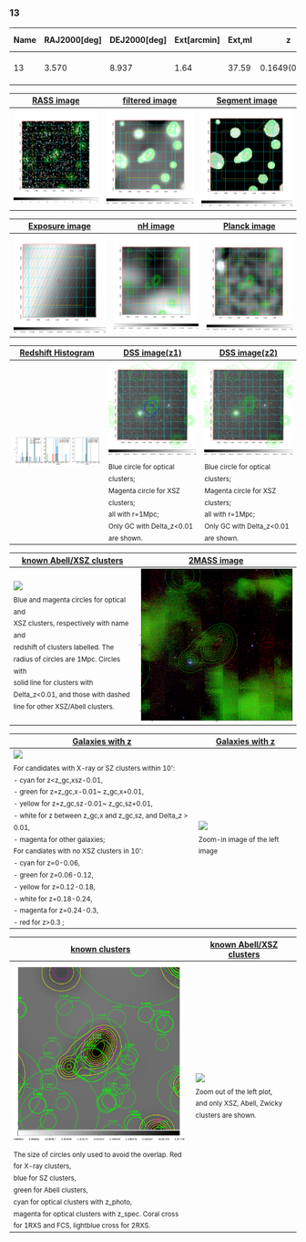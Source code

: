 <div STYLE="page-break-after: always;"></div>

### 13

|Name|RAJ2000[deg]|DEJ2000[deg] |Ext[arcmin]| Ext,ml | z | z_src| C|GC(XSZ,Delta_z<0.01)| GC(OPT,Delta_z<0.01)|GC| R_sig[arcmin] | R500[arcmin] | R500[Mpc]| CRsig[c/s] | CR500[c/s] |L500[1E44 erg/s]|F500[1E-12 erg/s/cm^2]| M500[1E14 Msun]|Tx[keV]|Cnt_sig|Beta|Rc[arcmin]|Comment|Alias|
|---|---|---|---|---|---|------|---|--------|---------|----------|---|---|---|---|---|---|---|---|---|---|---|---|---|---|
|13| 3.570| 8.937| 1.64| 37.59| 0.1649(0.005)| z1, z_xsz| B| MCXC| N, W| F20, MCXC, N, W| 18.775| 5.519| 0.936| 0.099(0.042)| 0.089(0.038)| 1.193(0.228)| 1.592(0.304)| 2.74(0.26)| 4.20(0.25)| 74.6| 0.935(-0.083+0.047)| 3.514(-0.458+0.393)| -| k145|

|[RASS image](../image/13/13_img.pdf)|[filtered image](../image/13/13_fil.pdf)|[Segment image](../image/13/13_seg.pdf)|
|-------------------|--------------------|-------------------|
| <img src="../image/13/13_img.png" width="300">  | <img src="../image/13/13_fil.png" width="300">   | <img src="../image/13/13_seg.png" width="300">  |

|[Exposure image](../image/13/13_mex.pdf)| [nH image](../image/13/13_nh.pdf)| [Planck image](../image/13/13_p.pdf)|
|-------------------|--------------------|-------------------|
|<img src="../image/13/13_mex.png" width="300">   | <img src="../image/13/13_nh.png" width="300">    | <img src="../image/13/13_p.png" width="300"> |

|[Redshift Histogram](../image/13/13_zg.pdf) | [DSS image(z1)](../image/13/13_dss_z1.pdf)      |  [DSS image(z2)](../image/13/13_dss_z2.pdf)    |
|-------------------|--------------------|-------------------|
|<img src="../image/13/13_zg.png" width="300"> |<img src="../image/13/13_dss_z1.png" width="300"> <sub><br>Blue circle for optical clusters; <br>Magenta circle for XSZ clusters; <br>all with r=1Mpc; <br>Only GC with Delta_z<0.01 are shown. </sub>| <img src="../image/13/13_dss_z2.png" width="300"><sub><br>Blue circle for optical clusters; <br>Magenta circle for XSZ clusters; <br>all with r=1Mpc; <br>Only GC with Delta_z<0.01 are shown. </sub> |

|[known Abell/XSZ clusters](../image/13/13_m.pdf) | [2MASS image](../image/13/13_2mass.pdf)      |
|-------------------|-------------------|
|<img src=../image/13/13_m.png width="300"> <br><sub>Blue and magenta circles for optical and <br>XSZ clusters, respectively with name and <br>redshift of clusters labelled. The <br>radius of circles are 1Mpc. Circles with <br>solid line for clusters with <br>Delta_z<0.01, and those with dashed <br>line for other XSZ/Abell clusters.        </sub>|<img src="../image/13/13_2mass.png" width="300">  |

|[Galaxies with z](../image/13/13_opt_ned.pdf) |[Galaxies with z](../image/13/13_opt_ned_zoom.pdf) |
|-------------------|-------------------|
| <img src=../image/13/13_opt_ned.png width="300"> <br><sub> For candidates with X-ray or SZ clusters within 10': <br> - cyan for z<z_gc,xsz-0.01, <br> - green for z=z_gc,x-0.01~ z_gc,x+0.01, <br> - yellow for z=z_gc,sz-0.01~ z_gc,sz+0.01, <br> - white for z between z_gc,x and z_gc,sz, and Delta_z > 0.01, <br> - magenta for other galaxies; <br>For candiates with no XSZ clusters in 10': <br> - cyan for z=0-0.06, <br> - green for z=0.06-0.12, <br> - yellow for z=0.12-0.18, <br> - white for z=0.18-0.24, <br> - magenta for z=0.24-0.3, <br> - red for z>0.3 ;  </sub>|<img src=../image/13/13_opt_ned_zoom.png width="300">  <br><sub> Zoom-in image of the left image</sub>|

|[known clusters](../image/13/13_gc.pdf) |[known Abell/XSZ clusters](../image/13/13_gc_large.pdf) |
|-------------------|-------------------|
| <img src=../image/13/13_gc.png width="300"> <br><sub> The size of circles only used to avoid the overlap. Red for X-ray clusters, <br> blue for SZ clusters, <br> green for Abell clusters, <br> cyan for optical clusters with z_photo, <br> magenta for optical clusters with z_spec. Coral cross for 1RXS and FCS, lightblue cross for 2RXS. </sub>|<img src=../image/13/13_gc_large.png width="300"> <br><sub> Zoom out of the left plot, <br> and only XSZ, Abell, Zwicky clusters are shown. </sub> |



